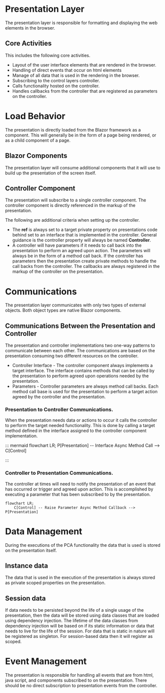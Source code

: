 # Presentation Layer
The presentation layer is responsible for formatting and displaying the web elements in the browser. 

## Core Activities
This includes the following core activities.
- Layout of the user interface elements that are rendered in the browser.
- Handling of direct events that occur on html elements
- Manage of all data that is used in the rendering in the browser.
- Subscribing to the control layers controller.
- Calls functionality hosted on the controller.
- Handles callbacks from the controller that are registered as parameters on the controller. 


# Load Behavior
The presentation is directly loaded from the Blazor framework as a component. This will generally be in the form of a page being rendered, or as a child component of a page. 

## Blazor Components 
The presentation layer will consume additional components that it will use to build up the presentation of the screen itself. 

## Controller Component
The presentation will subscribe to a single controller component. The controller component is directly referenced in the markup of the presentation. 

The following are additional criteria when setting up the controller. 
- The **ref** is always set to a target private property on presentations code behind set to an interface that is implemented in the controller. General guidance is the controller property will always be named **Controller**.
- A controller will have parameters if it needs to call back into the presentation to perform an agreed upon action. The parameters will always be in the form of a method call back. If the controller has parameters then the presentation create private methods to handle the call backs from the controller. The callbacks are always registered in the markup of the controller on the presentation. 

# Communications
The presentation layer communicates with only two types of external objects. Both object types are native Blazor components. 

## Communications Between the Presentation and Controller
The presentation and controller implementations two one-way patterns to communicate between each other. The communications are based on the presentation consuming two different resources on the controller.
- Controller Interface - The controller component always implements a target interface. The interface contains methods that can be called by the presentation to perform agreed upon operations needed by the presentation.  
- Parameters - Controller parameters are always method call backs. Each method call base is used for the presentation to perform a target action agreed by the controller and the presentation.  


### Presentation to Controller Communications.
When the presentation needs data or actions to occur it calls the controller to perform the target needed functionality. This is done by calling a target method defined in the interface assigned to the controller component implementation. 

::: mermaid
flowchart LR;
    P[Presentation] -- Interface Async Method Call --> C[Control]

:::


### Controller to Presentation Communications.
The controller at times will need to notify the presentation of an event that has occurred or trigger and agreed upon action. This is accomplished by executing a parameter that has been subscribed to by the presentation. 

```mermaid
flowchart LR;
    C[Control] -- Raise Parameter Async Method Callback --> P[Presentation]

```

# Data Management
During the executions of the PCA functionality the data that is used is stored on the presentation itself. 

## Instance data
The data that is used in the execution of the presentation is always stored as private scoped properties on the presentation. 

## Session data 
If data needs to be persisted beyond the life of a single usage of the presentation, then the data will be stored using data classes that are loaded using dependency injection. The lifetime of the data classes from dependency injection will be based on if its static information or data that needs to live for the life of the session. For data that is static in nature will be registered as singleton. For session-based data then it will register as scoped.  

# Event Management
The presentation is responsible for handling all events that are from html, java script, and components subscribed to on the presentation. There should be no direct subscription to presentation events from the controller.  


